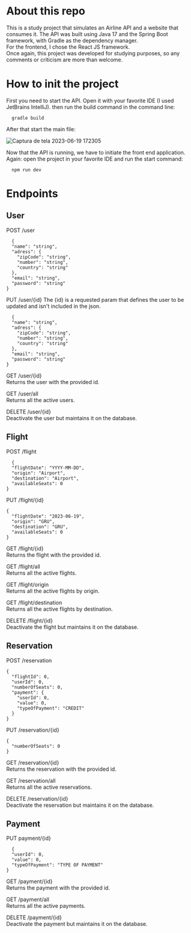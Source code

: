 ﻿# About this repo

This is a study project that simulates an Airline API and a website that consumes it. The API was built using Java 17 and the Spring Boot framework, with Gradle as the dependency manager.  
For the frontend, I chose the React JS framework.  
Once again, this project was developed for studying purposes, so any comments or criticism are more than welcome.  

# How to init the project

First you need to start the API. Open it with your favorite IDE (I used JetBrains IntelliJ). then run the build command in the command line:
```console
  gradle build
```

After that start the main file:

![Captura de tela 2023-06-19 172305](https://github.com/trcosta97/top-gun-airline/assets/101136329/dc782590-9d85-409a-bfc5-0a5eed25e41c)


Now that the API is running, we have to initiate the front end application.  
Again: open the project in your favorite IDE and run the start command:

```console
  npm run dev
```

# Endpoints

## User

POST /user
```console
  {
  "name": "string",
  "adress": {
    "zipCode": "string",
    "number": "string",
    "country": "string"
  },
  "email": "string",
  "password": "string"
}
```
PUT /user/{id}
The {id} is a requested param that defines the user to be updated and isn't included in the json. 
```console
  {
  "name": "string",
  "adress": {
    "zipCode": "string",
    "number": "string",
    "country": "string"
  },
  "email": "string",
  "password": "string"
}
```

GET /user/{id}  
Returns the user with the provided id.  

GET /user/all  
Returns all the active users.  

DELETE /user/{id}  
Deactivate the user but maintains it on the database.  

## Flight

POST /flight
```console
  {
  "flightDate": "YYYY-MM-DD",
  "origin": "Airport",
  "destination": "Airport",
  "availableSeats": 0
}
```

PUT /flight/{id}
```console
{
  "flightDate": "2023-06-19",
  "origin": "GRU",
  "destination": "GRU",
  "availableSeats": 0
}
```

GET /flight/{id}  
Returns the flight with the provided id.  

GET /flight/all  
Returns all the active flights.  

GET /flight/origin  
Returns all the active flights by origin.  
 
GET /flight/destination  
Returns all the active flights by destination.  

DELETE /flight/{id}  
Deactivate the flight but maintains it on the database.  

## Reservation

POST /reservation
```console
{
  "flightId": 0,
  "userId": 0,
  "numberOfSeats": 0,
  "payment": {
    "userId": 0,
    "value": 0,
    "typeOfPayment": "CREDIT"
  }
}
```

PUT /reservation/{id}
```console
{
  "numberOfSeats": 0
}
```

GET /reservation/{id}   
Returns the reservation with the provided id.  

GET /reservation/all  
Returns all the active reservations.  

DELETE /reservation/{id}  
Deactivate the reservation but maintains it on the database.  

## Payment 

PUT payment/{id}

```console
  {
  "userId": 0,
  "value": 0,
  "typeOfPayment": "TYPE OF PAYMENT"
}
```

GET /payment/{id}    
Returns the payment with the provided id.  

GET /payment/all  
Returns all the active payments.  

DELETE /payment/{id}  
Deactivate the payment but maintains it on the database.  
